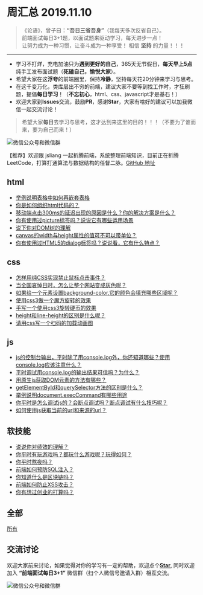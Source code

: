 # 周汇总 2019.11.10

> 《论语》，曾子曰：**“吾日三省吾身”**（我每天多次反省自己）。  
> 前端面试每日3+1题，以面试题来驱动学习，每天进步一点！  
> 让努力成为一种习惯，让奋斗成为一种享受！
> 相信 **坚持** 的力量！！！

---
- 学习不打烊，充电加油只为**遇到更好的自己**，365天无节假日，**每天早上5点**纯手工发布面试题（**死磕自己，愉悦大家**）。
- 希望大家在这**浮夸**的前端圈里，保持**冷静**，坚持每天花20分钟来学习与思考。
- 在这千变万化，类库层出不穷的前端，建议大家不要等到找工作时，才狂刷题，提倡**每日学习**！（**不忘初心**，html、css、javascript才是基石！）
- 欢迎大家到**Issues**交流，鼓励**PR**，感谢**Star**，大家有啥好的建议可以加我微信一起交流讨论！
> 希望大家**每日**去学习与思考，这才达到来这里的目的！！！（不要为了谁而来，要为自己而来！）

![微信公众号和微信群](https://github.com/haizlin/fe-interview/raw/master/resource/images/qrcode.jpg)

【推荐】欢迎跟 jsliang 一起折腾前端，系统整理前端知识，目前正在折腾 LeetCode，打算打通算法与数据结构的任督二脉。[GitHub 地址](https://github.com/LiangJunrong/document-library)

## html
- [举例说明表格中如何再嵌套表格](https://github.com/haizlin/fe-interview/issues/1500)
- [你是如何组织html代码的？](https://github.com/haizlin/fe-interview/issues/1496)
- [移动端点击300ms的延迟出现的原因是什么？你的解决方案是什么？](https://github.com/haizlin/fe-interview/issues/1492)
- [你有使用过picture标签吗？说说它有哪些运用场景](https://github.com/haizlin/fe-interview/issues/1488)
- [说下你对DOM树的理解](https://github.com/haizlin/fe-interview/issues/1484)
- [canvas的width与height属性的值可不可以带单位？](https://github.com/haizlin/fe-interview/issues/1480)
- [你有使用过HTML5的dialog标签吗？说说看，它有什么特点？](https://github.com/haizlin/fe-interview/issues/1476)

## css
- [怎样用纯CSS实现禁止鼠标点击事件？](https://github.com/haizlin/fe-interview/issues/1501)
- [当全国哀悼日时，怎么让整个网站变成灰色呢？](https://github.com/haizlin/fe-interview/issues/1497)
- [如果给一个元素设置background-color,它的颜色会填充哪些区域呢？](https://github.com/haizlin/fe-interview/issues/1493)
- [使用css3做一个魔方旋转的效果](https://github.com/haizlin/fe-interview/issues/1489)
- [手写一个使用css3旋转硬币的效果](https://github.com/haizlin/fe-interview/issues/1485)
- [height和line-height的区别是什么呢？](https://github.com/haizlin/fe-interview/issues/1481)
- [请用css写一个扫码的加载动画图](https://github.com/haizlin/fe-interview/issues/1477)

## js
- [js的控制台输出，平时除了用console.log外，你还知道哪些？使用console.log应该注意什么？](https://github.com/haizlin/fe-interview/issues/1502)
- [平时调试用console.log的输出结果可信吗？为什么？](https://github.com/haizlin/fe-interview/issues/1498)
- [用原生js获取DOM元素的方法有哪些？](https://github.com/haizlin/fe-interview/issues/1494)
- [getElementById和querySelector方法的区别是什么？](https://github.com/haizlin/fe-interview/issues/1490)
- [举例说明document.execCommand有哪些用途](https://github.com/haizlin/fe-interview/issues/1486)
- [你平时是怎么调试js的？会断点调试吗？断点调试有什么技巧呢？](https://github.com/haizlin/fe-interview/issues/1482)
- [如何使用js获取当前的url和来源的url？](https://github.com/haizlin/fe-interview/issues/1478)

## 软技能
- [说说你对绩效的理解？](https://github.com/haizlin/fe-interview/issues/1503)
- [你平时有玩游戏吗？都玩什么游戏呢？玩得如何？](https://github.com/haizlin/fe-interview/issues/1499)
- [你平时熬夜吗？](https://github.com/haizlin/fe-interview/issues/1495)
- [前端如何预防SQL注入？](https://github.com/haizlin/fe-interview/issues/1491)
- [你知道什么是区块链吗？](https://github.com/haizlin/fe-interview/issues/1487)
- [前端如何防止XSS攻击？](https://github.com/haizlin/fe-interview/issues/1483)
- [你有想过创业的打算吗？](https://github.com/haizlin/fe-interview/issues/1479)

## 全部
[所有](https://github.com/haizlin/fe-interview/blob/master/category/week.md)

## 交流讨论
欢迎大家前来讨论，如果觉得对你的学习有一定的帮助，欢迎点个[**Star**](https://github.com/haizlin/fe-interview), 同时欢迎加入 **“前端面试每日3+1”** 微信群（扫个人微信号邀请入群）相互交流。

![微信公众号和微信群](https://github.com/haizlin/fe-interview/raw/master/resource/images/qrcode.jpg)